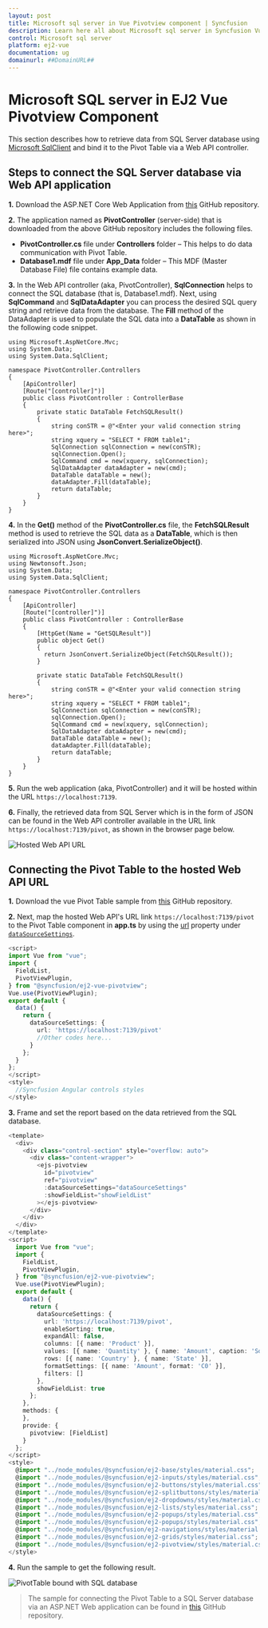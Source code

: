 ```yaml
---
layout: post
title: Microsoft sql server in Vue Pivotview component | Syncfusion
description: Learn here all about Microsoft sql server in Syncfusion Vue Pivotview component of Syncfusion Essential JS 2 and more.
control: Microsoft sql server 
platform: ej2-vue
documentation: ug
domainurl: ##DomainURL##
---
```


# Microsoft SQL server in EJ2 Vue Pivotview Component

This section describes how to retrieve data from SQL Server database using [Microsoft SqlClient](https://learn.microsoft.com/en-us/dotnet/api/system.data.sqlclient?view=dotnet-plat-ext-7.0) and bind it to the Pivot Table via a Web API controller.

## Steps to connect the SQL Server database via Web API application

**1.** Download the ASP.NET Core Web Application from [this](https://github.com/SyncfusionExamples/how-to-bind-SQL-database-to-pivot-table) GitHub repository.

**2.** The application named as **PivotController** (server-side) that is downloaded from the above GitHub repository includes the following files.

* **PivotController.cs** file under **Controllers** folder – This helps to do data communication with Pivot Table.
* **Database1.mdf** file under **App_Data** folder – This MDF (Master Database File) file contains example data.

**3.** In the Web API controller (aka, PivotController), **SqlConnection** helps to connect the SQL database (that is, Database1.mdf). Next, using **SqlCommand** and **SqlDataAdapter** you can process the desired SQL query string and retrieve data from the database. The **Fill** method of the DataAdapter is used to populate the SQL data into a **DataTable** as shown in the following code snippet.

```
using Microsoft.AspNetCore.Mvc;
using System.Data;
using System.Data.SqlClient;

namespace PivotController.Controllers
{
    [ApiController]
    [Route("[controller]")]
    public class PivotController : ControllerBase
    {
        private static DataTable FetchSQLResult()
        {
            string conSTR = @"<Enter your valid connection string here>";
            string xquery = "SELECT * FROM table1";
            SqlConnection sqlConnection = new(conSTR);
            sqlConnection.Open();
            SqlCommand cmd = new(xquery, sqlConnection);
            SqlDataAdapter dataAdapter = new(cmd);
            DataTable dataTable = new();
            dataAdapter.Fill(dataTable);
            return dataTable;
        }
    }
}

```

**4.** In the **Get()** method of the **PivotController.cs** file, the **FetchSQLResult** method is used to retrieve the SQL data as a **DataTable**, which is then serialized into JSON using **JsonConvert.SerializeObject()**.

```
using Microsoft.AspNetCore.Mvc;
using Newtonsoft.Json;
using System.Data;
using System.Data.SqlClient;

namespace PivotController.Controllers
{
    [ApiController]
    [Route("[controller]")]
    public class PivotController : ControllerBase
    {
        [HttpGet(Name = "GetSQLResult")]
        public object Get()
        {
          return JsonConvert.SerializeObject(FetchSQLResult());
        }

        private static DataTable FetchSQLResult()
        {
            string conSTR = @"<Enter your valid connection string here>";
            string xquery = "SELECT * FROM table1";
            SqlConnection sqlConnection = new(conSTR);
            sqlConnection.Open();
            SqlCommand cmd = new(xquery, sqlConnection);
            SqlDataAdapter dataAdapter = new(cmd);
            DataTable dataTable = new();
            dataAdapter.Fill(dataTable);
            return dataTable;
        }
    }
}

```

**5.** Run the web application (aka, PivotController) and it will be hosted within the URL `https://localhost:7139`.

**6.** Finally, the retrieved data from SQL Server which is in the form of JSON can be found in the Web API controller available in the URL link `https://localhost:7139/pivot`, as shown in the browser page below.

![Hosted Web API URL](../images/code-web-app.png)

## Connecting the Pivot Table to the hosted Web API URL

**1.** Download the vue Pivot Table sample from [this](https://github.com/SyncfusionExamples/how-to-bind-SQL-database-to-pivot-table) GitHub repository.

**2.** Next, map the hosted Web API's URL link `https://localhost:7139/pivot` to the Pivot Table component in **app.ts** by using the [url](https://helpej2.syncfusion.com/vue/documentation/api/pivotview/iDataOptions/#url) property under [`dataSourceSettings`](https://helpej2.syncfusion.com/vue/documentation/api/pivotview/#datasourcesettings/).

```ts
<script>
import Vue from "vue";
import {
  FieldList,
  PivotViewPlugin,
} from "@syncfusion/ej2-vue-pivotview";
Vue.use(PivotViewPlugin);
export default {
  data() {
    return {
      dataSourceSettings: {
        url: 'https://localhost:7139/pivot'
        //Other codes here...
      }
    };
  }
};
</script>
<style>
  //Syncfusion Angular controls styles
</style>

```

**3.** Frame and set the report based on the data retrieved from the SQL database.

```ts
<template>
  <div>
    <div class="control-section" style="overflow: auto">
      <div class="content-wrapper">
        <ejs-pivotview
          id="pivotview"
          ref="pivotview"
          :dataSourceSettings="dataSourceSettings"
          :showFieldList="showFieldList"
        ></ejs-pivotview>
      </div>
    </div>
  </div>
</template>
<script>
  import Vue from "vue";
  import {
    FieldList,
    PivotViewPlugin,
  } from "@syncfusion/ej2-vue-pivotview";
  Vue.use(PivotViewPlugin);
  export default {
    data() {
      return {
        dataSourceSettings: {
          url: 'https://localhost:7139/pivot',
          enableSorting: true,
          expandAll: false,
          columns: [{ name: 'Product' }],
          values: [{ name: 'Quantity' }, { name: 'Amount', caption: 'Sold Amount' }],
          rows: [{ name: 'Country' }, { name: 'State' }],
          formatSettings: [{ name: 'Amount', format: 'C0' }],
          filters: []
        },
        showFieldList: true
      };
    },
    methods: {
    },
    provide: {
      pivotview: [FieldList]
    }
  };
</script>
<style>
  @import "../node_modules/@syncfusion/ej2-base/styles/material.css";
  @import "../node_modules/@syncfusion/ej2-inputs/styles/material.css";
  @import "../node_modules/@syncfusion/ej2-buttons/styles/material.css";
  @import "../node_modules/@syncfusion/ej2-splitbuttons/styles/material.css";
  @import "../node_modules/@syncfusion/ej2-dropdowns/styles/material.css";
  @import "../node_modules/@syncfusion/ej2-lists/styles/material.css";
  @import "../node_modules/@syncfusion/ej2-popups/styles/material.css";
  @import "../node_modules/@syncfusion/ej2-popups/styles/material.css";
  @import "../node_modules/@syncfusion/ej2-navigations/styles/material.css";
  @import "../node_modules/@syncfusion/ej2-grids/styles/material.css";
  @import "../node_modules/@syncfusion/ej2-pivotview/styles/material.css";
</style>

```

**4.** Run the sample to get the following result.

![PivotTable bound with SQL database](../images/sql-data-binding.png)

> The sample for connecting the Pivot Table to a SQL Server database via an ASP.NET Web application can be found in [this](https://github.com/SyncfusionExamples/how-to-bind-SQL-database-to-pivot-table) GitHub repository.